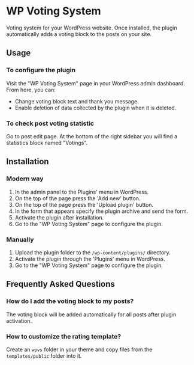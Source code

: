 # WP Voting System

Voting system for your WordPress website. Once installed, the plugin automatically adds a voting block to the posts on your site.

## Usage

### To configure the plugin

Visit the "WP Voting System" page in your WordPress admin dashboard. From here, you can:
- Change voting block text and thank you message.
- Enable deletion of data collected by the plugin when it is deleted.

### To check post voting statistic

Go to post edit page. At the bottom of the right sidebar you will find a statistics block named "Votings".

## Installation

### Modern way

1. In the admin panel to the Plugins' menu in WordPress.
2. On the top of the page press the 'Add new' button.
3. On the top of the page press the 'Upload plugin' button.
4. In the form that appears specify the plugin archive and send the form.
5. Activate the plugin after installation.
6. Go to the "WP Voting System" page to configure the plugin.

### Manually

1. Upload the plugin folder to the `/wp-content/plugins/` directory.
2. Activate the plugin through the 'Plugins' menu in WordPress.
3. Go to the "WP Voting System" page to configure the plugin.

## Frequently Asked Questions

### How do I add the voting block to my posts?

The voting block will be added automatically for all posts after plugin activation.

### How to customize the rating template?

Create an `wpvs` folder in your theme and copy files from the `templates/public` folder into it.
